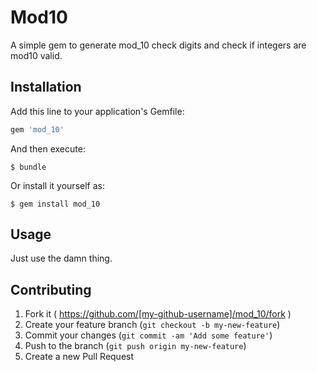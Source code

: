 # Mod10

A simple gem to generate mod_10 check digits and check if integers are mod10
valid.

## Installation

Add this line to your application's Gemfile:

```ruby
gem 'mod_10'
```

And then execute:

    $ bundle

Or install it yourself as:

    $ gem install mod_10

## Usage

Just use the damn thing.

## Contributing

1. Fork it ( https://github.com/[my-github-username]/mod_10/fork )
2. Create your feature branch (`git checkout -b my-new-feature`)
3. Commit your changes (`git commit -am 'Add some feature'`)
4. Push to the branch (`git push origin my-new-feature`)
5. Create a new Pull Request
